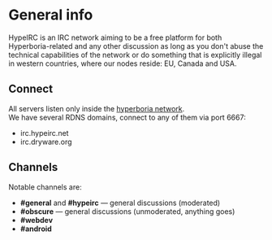 # General info

HypeIRC is an IRC network aiming to be a free platform for both
Hyperboria-related and any other discussion as long as you don't
abuse the technical capabilities of the network or do something
that is explicitly illegal in western countries, where our nodes
reside: EU, Canada and USA.

## Connect

All servers listen only inside the [hyperboria network](http://hyperboria.net).  
We have several RDNS domains, connect to any of them via port 6667:

* irc.hypeirc.net
* irc.dryware.org

## Channels

Notable channels are:

* **#general** and **#hypeirc** — general discussions (moderated)
* **#obscure** — general discussions (unmoderated, anything goes)
* **#webdev**
* **#android**
